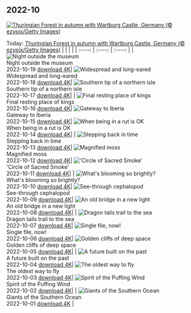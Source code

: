 ## 2022-10
[![Thuringian Forest in autumn with Wartburg Castle, Germany (© ezypix/Getty Images)](https://cn.bing.com/th?id=OHR.WartburgCastle_EN-US8283353282_UHD.jpg&w=1000)](https://cn.bing.com/th?id=OHR.WartburgCastle_EN-US8283353282_UHD.jpg&pid=hp&w=3840&h=2160&rs=1&c=4)

Today: [Thuringian Forest in autumn with Wartburg Castle, Germany (© ezypix/Getty Images)](https://cn.bing.com/th?id=OHR.WartburgCastle_EN-US8283353282_UHD.jpg&pid=hp&w=3840&h=2160&rs=1&c=4)
  |      |      |      |
| :----: | :----: | :----: |
| ![Night outside the museum](https://cn.bing.com/th?id=OHR.GB25Anni_EN-US8198972228_UHD.jpg&pid=hp&w=384&h=216&rs=1&c=4) <br/> Night outside the museum <br/> 2022-10-19  [download 4K](https://cn.bing.com/th?id=OHR.GB25Anni_EN-US8198972228_UHD.jpg&pid=hp&w=3840&h=2160&rs=1&c=4)| ![Widespread and long-eared](https://cn.bing.com/th?id=OHR.SwedenOwl_EN-US8107135630_UHD.jpg&pid=hp&w=384&h=216&rs=1&c=4) <br/> Widespread and long-eared <br/> 2022-10-18  [download 4K](https://cn.bing.com/th?id=OHR.SwedenOwl_EN-US8107135630_UHD.jpg&pid=hp&w=3840&h=2160&rs=1&c=4)| ![Southern tip of a northern isle](https://cn.bing.com/th?id=OHR.PrinceChristianSound_EN-US8033823843_UHD.jpg&pid=hp&w=384&h=216&rs=1&c=4) <br/> Southern tip of a northern isle <br/> 2022-10-17  [download 4K](https://cn.bing.com/th?id=OHR.PrinceChristianSound_EN-US8033823843_UHD.jpg&pid=hp&w=3840&h=2160&rs=1&c=4)|
| ![Final resting place of kings](https://cn.bing.com/th?id=OHR.NaqsheRustam_EN-US7919143366_UHD.jpg&pid=hp&w=384&h=216&rs=1&c=4) <br/> Final resting place of kings <br/> 2022-10-16  [download 4K](https://cn.bing.com/th?id=OHR.NaqsheRustam_EN-US7919143366_UHD.jpg&pid=hp&w=3840&h=2160&rs=1&c=4)| ![Gateway to Iberia](https://cn.bing.com/th?id=OHR.RioArazas_EN-US7767502808_UHD.jpg&pid=hp&w=384&h=216&rs=1&c=4) <br/> Gateway to Iberia <br/> 2022-10-15  [download 4K](https://cn.bing.com/th?id=OHR.RioArazas_EN-US7767502808_UHD.jpg&pid=hp&w=3840&h=2160&rs=1&c=4)| ![When being in a rut is OK](https://cn.bing.com/th?id=OHR.AlaskaMoose_EN-US7632880778_UHD.jpg&pid=hp&w=384&h=216&rs=1&c=4) <br/> When being in a rut is OK <br/> 2022-10-14  [download 4K](https://cn.bing.com/th?id=OHR.AlaskaMoose_EN-US7632880778_UHD.jpg&pid=hp&w=3840&h=2160&rs=1&c=4)|
| ![Stepping back in time](https://cn.bing.com/th?id=OHR.AmmoniteGraveyard_EN-US7510840532_UHD.jpg&pid=hp&w=384&h=216&rs=1&c=4) <br/> Stepping back in time <br/> 2022-10-13  [download 4K](https://cn.bing.com/th?id=OHR.AmmoniteGraveyard_EN-US7510840532_UHD.jpg&pid=hp&w=3840&h=2160&rs=1&c=4)| ![Magnified moss](https://cn.bing.com/th?id=OHR.TortulaMoss_EN-US7128071079_UHD.jpg&pid=hp&w=384&h=216&rs=1&c=4) <br/> Magnified moss <br/> 2022-10-12  [download 4K](https://cn.bing.com/th?id=OHR.TortulaMoss_EN-US7128071079_UHD.jpg&pid=hp&w=3840&h=2160&rs=1&c=4)| !['Circle of Sacred Smoke'](https://cn.bing.com/th?id=OHR.SacredSmoke_EN-US7047459944_UHD.jpg&pid=hp&w=384&h=216&rs=1&c=4) <br/> 'Circle of Sacred Smoke' <br/> 2022-10-11  [download 4K](https://cn.bing.com/th?id=OHR.SacredSmoke_EN-US7047459944_UHD.jpg&pid=hp&w=3840&h=2160&rs=1&c=4)|
| ![What's blooming so brightly?](https://cn.bing.com/th?id=OHR.ChukchiSea_EN-US6494940864_UHD.jpg&pid=hp&w=384&h=216&rs=1&c=4) <br/> What's blooming so brightly? <br/> 2022-10-10  [download 4K](https://cn.bing.com/th?id=OHR.ChukchiSea_EN-US6494940864_UHD.jpg&pid=hp&w=3840&h=2160&rs=1&c=4)| ![See-through cephalopod](https://cn.bing.com/th?id=OHR.GlassOctopus_EN-US6394802515_UHD.jpg&pid=hp&w=384&h=216&rs=1&c=4) <br/> See-through cephalopod <br/> 2022-10-09  [download 4K](https://cn.bing.com/th?id=OHR.GlassOctopus_EN-US6394802515_UHD.jpg&pid=hp&w=3840&h=2160&rs=1&c=4)| ![An old bridge in a new light](https://cn.bing.com/th?id=OHR.OberbaumBridge_EN-US6324390642_UHD.jpg&pid=hp&w=384&h=216&rs=1&c=4) <br/> An old bridge in a new light <br/> 2022-10-08  [download 4K](https://cn.bing.com/th?id=OHR.OberbaumBridge_EN-US6324390642_UHD.jpg&pid=hp&w=3840&h=2160&rs=1&c=4)|
| ![Dragon tails trail to the sea](https://cn.bing.com/th?id=OHR.BayofBiscay_EN-US8933430968_UHD.jpg&pid=hp&w=384&h=216&rs=1&c=4) <br/> Dragon tails trail to the sea <br/> 2022-10-07  [download 4K](https://cn.bing.com/th?id=OHR.BayofBiscay_EN-US8933430968_UHD.jpg&pid=hp&w=3840&h=2160&rs=1&c=4)| ![Single file, now!](https://cn.bing.com/th?id=OHR.FlamingoTeacher_EN-US8819896781_UHD.jpg&pid=hp&w=384&h=216&rs=1&c=4) <br/> Single file, now! <br/> 2022-10-06  [download 4K](https://cn.bing.com/th?id=OHR.FlamingoTeacher_EN-US8819896781_UHD.jpg&pid=hp&w=3840&h=2160&rs=1&c=4)| ![Golden cliffs of deep space](https://cn.bing.com/th?id=OHR.CosmicCliffs_EN-US8727581889_UHD.jpg&pid=hp&w=384&h=216&rs=1&c=4) <br/> Golden cliffs of deep space <br/> 2022-10-05  [download 4K](https://cn.bing.com/th?id=OHR.CosmicCliffs_EN-US8727581889_UHD.jpg&pid=hp&w=3840&h=2160&rs=1&c=4)|
| ![A future built on the past](https://cn.bing.com/th?id=OHR.Porthuis_EN-US8462686696_UHD.jpg&pid=hp&w=384&h=216&rs=1&c=4) <br/> A future built on the past <br/> 2022-10-04  [download 4K](https://cn.bing.com/th?id=OHR.Porthuis_EN-US8462686696_UHD.jpg&pid=hp&w=3840&h=2160&rs=1&c=4)| ![The oldest way to fly](https://cn.bing.com/th?id=OHR.LotsOBalloons_EN-US8236203600_UHD.jpg&pid=hp&w=384&h=216&rs=1&c=4) <br/> The oldest way to fly <br/> 2022-10-03  [download 4K](https://cn.bing.com/th?id=OHR.LotsOBalloons_EN-US8236203600_UHD.jpg&pid=hp&w=3840&h=2160&rs=1&c=4)| ![Spirit of the Puffing Wind](https://cn.bing.com/th?id=OHR.BridalVeilFalls_EN-US8055892423_UHD.jpg&pid=hp&w=384&h=216&rs=1&c=4) <br/> Spirit of the Puffing Wind <br/> 2022-10-02  [download 4K](https://cn.bing.com/th?id=OHR.BridalVeilFalls_EN-US8055892423_UHD.jpg&pid=hp&w=3840&h=2160&rs=1&c=4)|
| ![Giants of the Southern Ocean](https://cn.bing.com/th?id=OHR.EubalaenaAustralis_EN-US7949014397_UHD.jpg&pid=hp&w=384&h=216&rs=1&c=4) <br/> Giants of the Southern Ocean <br/> 2022-10-01  [download 4K](https://cn.bing.com/th?id=OHR.EubalaenaAustralis_EN-US7949014397_UHD.jpg&pid=hp&w=3840&h=2160&rs=1&c=4) |